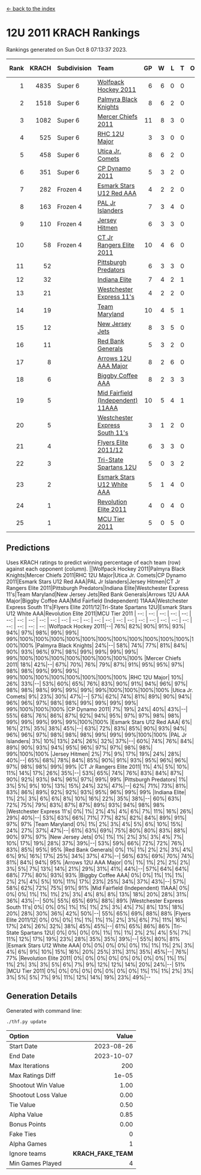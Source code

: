 [<- back to the index](readme.md)
# 12U 2011 KRACH Rankings
Rankings generated on Sun Oct  8 07:13:37 2023.

Rank|KRACH|Subdivision|Team|GP|W|L|T|OTW|OTL|SoS|Exp Wins|Win Diff
---:|---:|:---|:---|---:|---:|---:|---:|---:|---:|---:|---:|---:
1|4835|Super 6|[Wolfpack Hockey 2011](https://gamesheetstats.com/seasons/3664/teams/140937/schedule)|6|6|0|0|0|0|119|6.8|-0.0
2|1518|Super 6|[Palmyra Black Knights](https://gamesheetstats.com/seasons/3664/teams/140949/schedule)|8|6|2|0|0|0|587|6.8|-0.0
3|1082|Super 6|[Mercer Chiefs 2011](https://gamesheetstats.com/seasons/3664/teams/140936/schedule)|11|8|3|0|0|0|594|8.8|-0.0
4|525|Super 6|[RHC 12U Major](https://gamesheetstats.com/seasons/3664/teams/140941/schedule)|3|3|0|0|0|0|21|3.9|0.0
5|458|Super 6|[Utica Jr. Comets](https://gamesheetstats.com/seasons/3664/teams/140945/schedule)|8|6|2|0|0|0|378|6.8|-0.0
6|351|Super 6|[CP Dynamo 2011](https://gamesheetstats.com/seasons/3664/teams/140944/schedule)|5|3|2|0|0|0|1633|3.8|-0.0
7|282|Frozen 4|[Esmark Stars U12 Red AAA](https://gamesheetstats.com/seasons/3664/teams/140951/schedule)|4|2|2|0|0|0|477|2.8|-0.0
8|163|Frozen 4|[PAL Jr Islanders](https://gamesheetstats.com/seasons/3664/teams/140943/schedule)|7|3|4|0|0|0|413|3.8|-0.0
9|110|Frozen 4|[Jersey Hitmen](https://gamesheetstats.com/seasons/3664/teams/140938/schedule)|6|3|3|0|0|0|162|3.8|-0.0
10|58|Frozen 4|[CT Jr Rangers Elite 2011](https://gamesheetstats.com/seasons/3664/teams/140931/schedule)|10|4|6|0|0|0|1060|4.8|-0.0
11|52||[Pittsburgh Predators](https://gamesheetstats.com/seasons/3664/teams/140950/schedule)|6|3|3|0|0|0|330|3.8|-0.0
12|32||[Indiana Elite](https://gamesheetstats.com/seasons/3664/teams/144353/schedule)|7|4|2|1|0|0|108|5.4|0.0
13|21||[Westchester Express 11's](https://gamesheetstats.com/seasons/3664/teams/140948/schedule)|4|2|2|0|0|0|114|2.9|0.0
14|19||[Team Maryland](https://gamesheetstats.com/seasons/3664/teams/140954/schedule)|10|4|5|1|0|0|293|5.4|0.0
15|12||[New Jersey Jets](https://gamesheetstats.com/seasons/3664/teams/140939/schedule)|8|3|5|0|1|0|122|3.9|0.0
16|11||[Red Bank Generals](https://gamesheetstats.com/seasons/3664/teams/140940/schedule)|5|3|2|0|0|0|18|3.9|0.0
17|8||[Arrows 12U AAA Major](https://gamesheetstats.com/seasons/3664/teams/140946/schedule)|8|2|6|0|1|0|185|2.9|0.0
18|6||[Biggby Coffee AAA](https://gamesheetstats.com/seasons/3664/teams/144351/schedule)|8|2|3|3|0|0|15|4.4|0.0
19|5||[Mid Fairfield (Independent) 11AAA](https://gamesheetstats.com/seasons/3664/teams/140933/schedule)|10|5|4|1|0|1|7|6.4|0.0
20|5||[Westchester Express South 11's](https://gamesheetstats.com/seasons/3664/teams/140947/schedule)|3|1|2|0|0|0|134|1.9|0.0
21|4||[Flyers Elite 2011/12](https://gamesheetstats.com/seasons/3664/teams/140942/schedule)|6|3|3|0|0|1|5|3.9|0.0
22|3||[Tri-State Spartans 12U](https://gamesheetstats.com/seasons/3664/teams/144352/schedule)|5|0|3|2|0|0|10|1.9|0.0
23|2||[Esmark Stars U12 White AAA](https://gamesheetstats.com/seasons/3664/teams/140952/schedule)|5|1|4|0|0|0|24|1.9|0.0
24|1||[Revolution Elite 2011](https://gamesheetstats.com/seasons/3664/teams/140953/schedule)|4|0|4|0|0|0|5|0.9|0.0
25|1||[MCU Tier 2011](https://gamesheetstats.com/seasons/3664/teams/140932/schedule)|5|0|5|0|0|0|5|0.9|0.0

## Predictions
Uses KRACH ratings to predict winning percentage of each team (row) against each opponent (column).
||Wolfpack Hockey 2011|Palmyra Black Knights|Mercer Chiefs 2011|RHC 12U Major|Utica Jr. Comets|CP Dynamo 2011|Esmark Stars U12 Red AAA|PAL Jr Islanders|Jersey Hitmen|CT Jr Rangers Elite 2011|Pittsburgh Predators|Indiana Elite|Westchester Express 11's|Team Maryland|New Jersey Jets|Red Bank Generals|Arrows 12U AAA Major|Biggby Coffee AAA|Mid Fairfield (Independent) 11AAA|Westchester Express South 11's|Flyers Elite 2011/12|Tri-State Spartans 12U|Esmark Stars U12 White AAA|Revolution Elite 2011|MCU Tier 2011
| --: | --: | --: | --: | --: | --: | --: | --: | --: | --: | --: | --: | --: | --: | --: | --: | --: | --: | --: | --: | --: | --: | --: | --: | --: | --: 
|Wolfpack Hockey 2011|--| 76%| 82%| 90%| 91%| 93%| 94%| 97%| 98%| 99%| 99%| 99%|100%|100%|100%|100%|100%|100%|100%|100%|100%|100%|100%|100%|100%
|Palmyra Black Knights| 24%|--| 58%| 74%| 77%| 81%| 84%| 90%| 93%| 96%| 97%| 98%| 99%| 99%| 99%| 99%| 99%|100%|100%|100%|100%|100%|100%|100%|100%
|Mercer Chiefs 2011| 18%| 42%|--| 67%| 70%| 76%| 79%| 87%| 91%| 95%| 95%| 97%| 98%| 98%| 99%| 99%| 99%| 99%|100%|100%|100%|100%|100%|100%|100%
|RHC 12U Major| 10%| 26%| 33%|--| 53%| 60%| 65%| 76%| 83%| 90%| 91%| 94%| 96%| 97%| 98%| 98%| 98%| 99%| 99%| 99%| 99%|100%|100%|100%|100%
|Utica Jr. Comets|  9%| 23%| 30%| 47%|--| 57%| 62%| 74%| 81%| 89%| 90%| 94%| 96%| 96%| 97%| 98%| 98%| 99%| 99%| 99%| 99%| 99%|100%|100%|100%
|CP Dynamo 2011|  7%| 19%| 24%| 40%| 43%|--| 55%| 68%| 76%| 86%| 87%| 92%| 94%| 95%| 97%| 97%| 98%| 98%| 99%| 99%| 99%| 99%| 99%|100%|100%
|Esmark Stars U12 Red AAA|  6%| 16%| 21%| 35%| 38%| 45%|--| 63%| 72%| 83%| 85%| 90%| 93%| 94%| 96%| 96%| 97%| 98%| 98%| 98%| 99%| 99%| 99%|100%|100%
|PAL Jr Islanders|  3%| 10%| 13%| 24%| 26%| 32%| 37%|--| 60%| 74%| 76%| 84%| 89%| 90%| 93%| 94%| 95%| 96%| 97%| 97%| 98%| 98%| 99%|100%|100%
|Jersey Hitmen|  2%|  7%|  9%| 17%| 19%| 24%| 28%| 40%|--| 65%| 68%| 78%| 84%| 85%| 90%| 91%| 93%| 95%| 96%| 96%| 97%| 98%| 98%| 99%| 99%
|CT Jr Rangers Elite 2011|  1%|  4%|  5%| 10%| 11%| 14%| 17%| 26%| 35%|--| 53%| 65%| 74%| 76%| 83%| 84%| 87%| 90%| 92%| 93%| 94%| 96%| 97%| 99%| 99%
|Pittsburgh Predators|  1%|  3%|  5%|  9%| 10%| 13%| 15%| 24%| 32%| 47%|--| 62%| 71%| 73%| 81%| 83%| 86%| 89%| 92%| 92%| 93%| 95%| 96%| 99%| 99%
|Indiana Elite|  1%|  2%|  3%|  6%|  6%|  8%| 10%| 16%| 22%| 35%| 38%|--| 60%| 63%| 72%| 75%| 79%| 83%| 87%| 87%| 89%| 93%| 94%| 98%| 98%
|Westchester Express 11's|  0%|  1%|  2%|  4%|  4%|  6%|  7%| 11%| 16%| 26%| 29%| 40%|--| 53%| 63%| 66%| 71%| 77%| 82%| 82%| 84%| 89%| 91%| 97%| 97%
|Team Maryland|  0%|  1%|  2%|  3%|  4%|  5%|  6%| 10%| 15%| 24%| 27%| 37%| 47%|--| 61%| 63%| 69%| 75%| 80%| 80%| 83%| 88%| 90%| 97%| 97%
|New Jersey Jets|  0%|  1%|  1%|  2%|  3%|  3%|  4%|  7%| 10%| 17%| 19%| 28%| 37%| 39%|--| 53%| 59%| 66%| 72%| 72%| 76%| 83%| 85%| 95%| 95%
|Red Bank Generals|  0%|  1%|  1%|  2%|  2%|  3%|  4%|  6%|  9%| 16%| 17%| 25%| 34%| 37%| 47%|--| 56%| 63%| 69%| 70%| 74%| 81%| 84%| 94%| 95%
|Arrows 12U AAA Major|  0%|  1%|  1%|  2%|  2%|  2%|  3%|  5%|  7%| 13%| 14%| 21%| 29%| 31%| 41%| 44%|--| 57%| 64%| 64%| 68%| 77%| 80%| 93%| 93%
|Biggby Coffee AAA|  0%|  0%|  1%|  1%|  1%|  2%|  2%|  4%|  5%| 10%| 11%| 17%| 23%| 25%| 34%| 37%| 43%|--| 57%| 58%| 62%| 72%| 75%| 91%| 91%
|Mid Fairfield (Independent) 11AAA|  0%|  0%|  0%|  1%|  1%|  1%|  2%|  3%|  4%|  8%|  8%| 13%| 18%| 20%| 28%| 31%| 36%| 43%|--| 50%| 55%| 65%| 69%| 88%| 89%
|Westchester Express South 11's|  0%|  0%|  0%|  1%|  1%|  1%|  2%|  3%|  4%|  7%|  8%| 13%| 18%| 20%| 28%| 30%| 36%| 42%| 50%|--| 55%| 65%| 69%| 88%| 88%
|Flyers Elite 2011/12|  0%|  0%|  0%|  1%|  1%|  1%|  1%|  2%|  3%|  6%|  7%| 11%| 16%| 17%| 24%| 26%| 32%| 38%| 45%| 45%|--| 61%| 65%| 86%| 86%
|Tri-State Spartans 12U|  0%|  0%|  0%|  0%|  1%|  1%|  1%|  2%|  2%|  4%|  5%|  7%| 11%| 12%| 17%| 19%| 23%| 28%| 35%| 35%| 39%|--| 55%| 80%| 81%
|Esmark Stars U12 White AAA|  0%|  0%|  0%|  0%|  0%|  1%|  1%|  1%|  2%|  3%|  4%|  6%|  9%| 10%| 15%| 16%| 20%| 25%| 31%| 31%| 35%| 45%|--| 76%| 77%
|Revolution Elite 2011|  0%|  0%|  0%|  0%|  0%|  0%|  0%|  0%|  1%|  1%|  1%|  2%|  3%|  3%|  5%|  6%|  7%|  9%| 12%| 12%| 14%| 20%| 24%|--| 51%
|MCU Tier 2011|  0%|  0%|  0%|  0%|  0%|  0%|  0%|  0%|  1%|  1%|  1%|  2%|  3%|  3%|  5%|  5%|  7%|  9%| 11%| 12%| 14%| 19%| 23%| 49%|--

## Generation Details

Generated with command line:
```
./thf.py update
```

| Option | Value |
| :----- | ----: |
| Start Date | 2023-08-26 |
| End Date | 2023-10-07 |
| Max Iterations | 200 |
| Max Ratings Diff | 1e-05 |
| Shootout Win Value | 1.00 |
| Shootout Loss Value | 0.00 |
| Tie Value | 0.50 |
| Alpha Value | 0.85 |
| Bonus Points | 0.00 |
| Fake Ties | 0 |
| Alpha Games | 1 |
| Ignore teams | __KRACH_FAKE_TEAM__ |
| Min Games Played | 4 |

